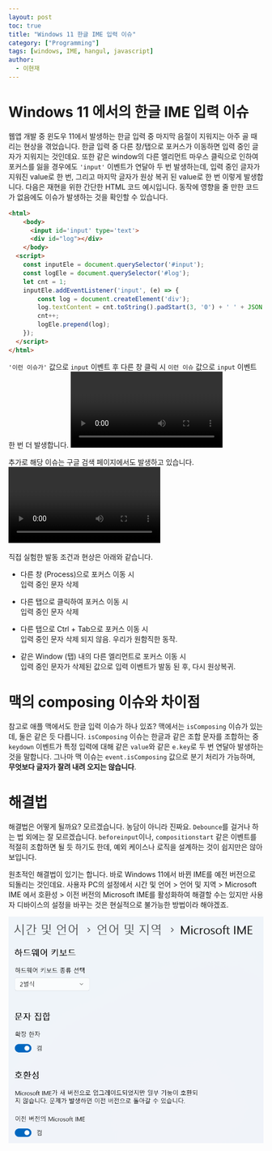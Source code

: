 ```yaml
---
layout: post
toc: true
title: "Windows 11 한글 IME 입력 이슈"
category: ["Programming"]
tags: [windows, IME, hangul, javascript]
author:
  - 이현재
---
```


# Windows 11 에서의 한글 IME 입력 이슈

웹앱 개발 중 윈도우 11에서 발생하는 한글 입력 중 마지막 음절이 지워지는 아주 골 때리는 현상을 겪었습니다.
한글 입력 중 다른 창/탭으로 포커스가 이동하면 입력 중인 글자가 지워지는 것인데요.
또한 같은 window의 다른 엘리먼트 마우스 클릭으로 인하여 포커스를 잃을 경우에도
`'input'` 이벤트가 연달아 두 번 발생하는데, 입력 중인 글자가 지워진 value로 한 번,
그리고 마지막 글자가 원상 복귀 된 value로 한 번 이렇게 발생합니다.
다음은 재현을 위한 간단한 HTML 코드 예시입니다.
동작에 영향을 줄 만한 코드가 없음에도 이슈가 발생하는 것을 확인할 수 있습니다.

```html
<html>
    <body>
      <input id='input' type='text'>
      <div id="log"></div>
    </body>
  <script>
    const inputEle = document.querySelector('#input');
    const logEle = document.querySelector('#log');
    let cnt = 1;
    inputEle.addEventListener('input', (e) => {
        const log = document.createElement('div');
        log.textContent = cnt.toString().padStart(3, '0') + ' ' + JSON.stringify(e.target.value);
        cnt++;
        logEle.prepend(log);
    });
  </script>
</html>
```

`'이런 이슈가'` 값으로 `input` 이벤트 후 다른 창 클릭 시 `이런 이슈` 값으로 `input` 이벤트 한 번 더 발생합니다.
<video controls alt="bug-demo" src="/img/2024-02-12-ko-windows11-hangul-ime-issue/bug-demo.mp4"></video>

추가로 해당 이슈는 구글 검색 페이지에서도 발생하고 있습니다.
<video controls alt="google-bug-demo" src="/img/2024-02-12-ko-windows11-hangul-ime-issue/google-bug-demo.mp4"></video>


직접 실험한 발동 조건과 현상은 아래와 같습니다.
- 다른 창 (Process)으로 포커스 이동 시<br>
  입력 중인 문자 삭제

- 다른 탭으로 클릭하여 포커스 이동 시<br>
  입력 중인 문자 삭제

- 다른 탭으로 Ctrl + Tab으로 포커스 이동 시<br>
  입력 중인 문자 삭제 되지 않음. 우리가 원함직한 동작.

- 같은 Window (탭) 내의 다른 엘리먼트로 포커스 이동 시<br>
  입력 중인 문자가 삭제된 값으로 입력 이벤트가 발동 된 후, 다시 원상복귀.

# 맥의 composing 이슈와 차이점

참고로 애플 맥에서도 한글 입력 이슈가 하나 있죠? 맥에서는 `isComposing` 이슈가 있는데, 둘은 같은 듯 다릅니다.
`isComposing` 이슈는 한글과 같은 조합 문자를 조합하는 중 `keydown` 이벤트가 특정 입력에 대해
같은 `value`와 같은 `e.key`로 두 번 연달아 발생하는 것을 말합니다.
그나마 맥 이슈는 `event.isComposing` 값으로 분기 처리가 가능하며, **무엇보다 글자가 잘려 내려 오지는 않습니다**.

# 해결법

해결법은 어떻게 될까요? 모르겠습니다. 농담이 아니라 진짜요.
`Debounce`를 걸거나 하는 법 외에는 잘 모르겠습니다.
`beforeinput`이나, `compositionstart` 같은 이벤트를 적절히 조합하면 될 듯 하기도 한데,
예외 케이스나 로직을 설계하는 것이 쉽지만은 않아 보입니다.

원초적인 해결법이 있기는 합니다. 바로 Windows 11에서 바뀐 IME를 예전 버전으로 되돌리는 것인데요.
사용자 PC의 설정에서 시간 및 언어 > 언어 및 지역 > Microsoft IME 에서 호환성 > 이전 버전의 Microsoft IME를 활성화하여
해결할 수는 있지만 사용자 디바이스의 설정을 바꾸는 것은 현실적으로 불가능한 방법이라 해야겠죠.

![ime-settings](/img/2024-02-12-ko-windows11-hangul-ime-issue/ime-settings.png)
